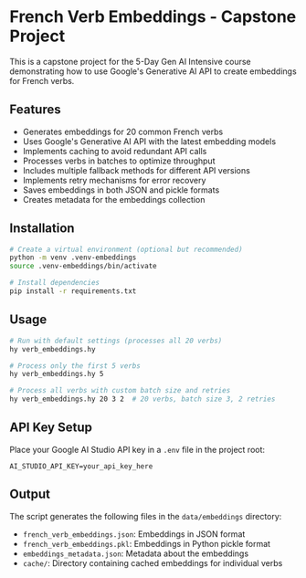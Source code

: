 # French Verb Embeddings - Capstone Project

This is a capstone project for the 5-Day Gen AI Intensive course demonstrating how to use Google's Generative AI API to create embeddings for French verbs.

## Features

- Generates embeddings for 20 common French verbs
- Uses Google's Generative AI API with the latest embedding models
- Implements caching to avoid redundant API calls
- Processes verbs in batches to optimize throughput
- Includes multiple fallback methods for different API versions
- Implements retry mechanisms for error recovery
- Saves embeddings in both JSON and pickle formats
- Creates metadata for the embeddings collection

## Installation

```bash
# Create a virtual environment (optional but recommended)
python -m venv .venv-embeddings
source .venv-embeddings/bin/activate

# Install dependencies
pip install -r requirements.txt
```

## Usage

```bash
# Run with default settings (processes all 20 verbs)
hy verb_embeddings.hy

# Process only the first 5 verbs
hy verb_embeddings.hy 5

# Process all verbs with custom batch size and retries
hy verb_embeddings.hy 20 3 2  # 20 verbs, batch size 3, 2 retries
```

## API Key Setup

Place your Google AI Studio API key in a `.env` file in the project root:

```
AI_STUDIO_API_KEY=your_api_key_here
```

## Output

The script generates the following files in the `data/embeddings` directory:

- `french_verb_embeddings.json`: Embeddings in JSON format
- `french_verb_embeddings.pkl`: Embeddings in Python pickle format
- `embeddings_metadata.json`: Metadata about the embeddings
- `cache/`: Directory containing cached embeddings for individual verbs